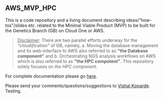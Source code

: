 ## AWS_MVP_HPC

This is a code repository and a living document describing ideas/"how-tos"/slides etc. related to the Minimal Viable Product (MVP) to be built for the Genetics Branch (GB) on Cloud One or AWS.

> <ins>Disclaimer</ins>: There are two parallel efforts underway for the _"cloudification"_ of GB, namely, a. Moving the database management and its web-interface to AWS also referred to as **"the Database component"** and b. Orchestrating NGS analysis workflows on AWS which is also referred to as **"the HPC compotent"**. This repository solely focuses on _the HPC component_.

For complete documentation please go [here](https://CCRGeneticsBranch.github.io/AWS_MVP_HPC/).

Please send your comments/questions/suggestions to [Vishal Koparde](mailto:vishal.koparde@nih.gov). Testing.